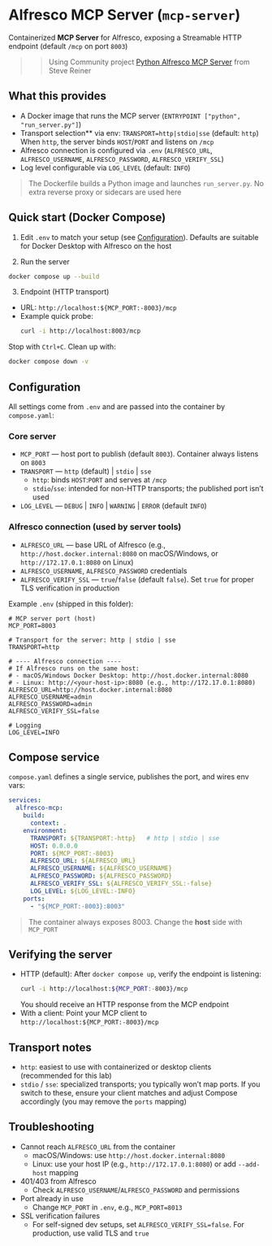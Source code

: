 # Alfresco MCP Server (`mcp-server`)

Containerized **MCP Server** for Alfresco, exposing a Streamable HTTP endpoint (default `/mcp` on port `8003`)

>> Using Community project [Python Alfresco MCP Server](https://github.com/stevereiner/python-alfresco-mcp-server) from Steve Reiner

## What this provides

- A Docker image that runs the MCP server (`ENTRYPOINT ["python", "run_server.py"]`)
- Transport selection** via env: `TRANSPORT=http|stdio|sse` (default: `http`)
  When `http`, the server binds `HOST`/`PORT` and listens on `/mcp`
- Alfresco connection is configured via `.env` (`ALFRESCO_URL`, `ALFRESCO_USERNAME`, `ALFRESCO_PASSWORD`, `ALFRESCO_VERIFY_SSL`)
- Log level configurable via `LOG_LEVEL` (default: `INFO`)

> The Dockerfile builds a Python image and launches `run_server.py`. No extra reverse proxy or sidecars are used here

## Quick start (Docker Compose)

1) Edit `.env` to match your setup (see [Configuration](#configuration)). Defaults are suitable for Docker Desktop with Alfresco on the host

2) Run the server
```bash
docker compose up --build
```

3) Endpoint (HTTP transport)
- URL: `http://localhost:${MCP_PORT:-8003}/mcp`  
- Example quick probe:
  ```bash
  curl -i http://localhost:8003/mcp
  ```

Stop with `Ctrl+C`. Clean up with:
```bash
docker compose down -v
```

## Configuration

All settings come from `.env` and are passed into the container by `compose.yaml`:

### Core server
- `MCP_PORT` — host port to publish (default `8003`). Container always listens on `8003`
- `TRANSPORT` — `http` (default) | `stdio` | `sse`  
  - `http`: binds `HOST`:`PORT` and serves at `/mcp`
  - `stdio`/`sse`: intended for non-HTTP transports; the published port isn’t used
- `LOG_LEVEL` — `DEBUG` | `INFO` | `WARNING` | `ERROR` (default `INFO`)

### Alfresco connection (used by server tools)
- `ALFRESCO_URL` — base URL of Alfresco (e.g., `http://host.docker.internal:8080` on macOS/Windows, or `http://172.17.0.1:8080` on Linux)
- `ALFRESCO_USERNAME`, `ALFRESCO_PASSWORD` credentials
- `ALFRESCO_VERIFY_SSL` — `true`/`false` (default `false`). Set `true` for proper TLS verification in production

Example `.env` (shipped in this folder):
```dotenv
# MCP server port (host)
MCP_PORT=8003

# Transport for the server: http | stdio | sse
TRANSPORT=http

# ---- Alfresco connection ----
# If Alfresco runs on the same host:
# - macOS/Windows Docker Desktop: http://host.docker.internal:8080
# - Linux: http://<your-host-ip>:8080 (e.g., http://172.17.0.1:8080)
ALFRESCO_URL=http://host.docker.internal:8080
ALFRESCO_USERNAME=admin
ALFRESCO_PASSWORD=admin
ALFRESCO_VERIFY_SSL=false

# Logging
LOG_LEVEL=INFO
```

## Compose service

`compose.yaml` defines a single service, publishes the port, and wires env vars:

```yaml
services:
  alfresco-mcp:
    build:
      context: .
    environment:
      TRANSPORT: ${TRANSPORT:-http}   # http | stdio | sse
      HOST: 0.0.0.0
      PORT: ${MCP_PORT:-8003}
      ALFRESCO_URL: ${ALFRESCO_URL}
      ALFRESCO_USERNAME: ${ALFRESCO_USERNAME}
      ALFRESCO_PASSWORD: ${ALFRESCO_PASSWORD}
      ALFRESCO_VERIFY_SSL: ${ALFRESCO_VERIFY_SSL:-false}
      LOG_LEVEL: ${LOG_LEVEL:-INFO}
    ports:
      - "${MCP_PORT:-8003}:8003"
```

> The container always exposes 8003. Change the **host** side with `MCP_PORT`

## Verifying the server

- HTTP (default): After `docker compose up`, verify the endpoint is listening:
  ```bash
  curl -i http://localhost:${MCP_PORT:-8003}/mcp
  ```
  You should receive an HTTP response from the MCP endpoint
- With a client: Point your MCP client to `http://localhost:${MCP_PORT:-8003}/mcp`

## Transport notes

- `http`: easiest to use with containerized or desktop clients (recommended for this lab)
- `stdio` / `sse`: specialized transports; you typically won’t map ports. If you switch to these, ensure your client matches and adjust Compose accordingly (you may remove the `ports` mapping)

## Troubleshooting

- Cannot reach `ALFRESCO_URL` from the container
  - macOS/Windows: use `http://host.docker.internal:8080`
  - Linux: use your host IP (e.g., `http://172.17.0.1:8080`) or add `--add-host` mapping
- 401/403 from Alfresco
  - Check `ALFRESCO_USERNAME`/`ALFRESCO_PASSWORD` and permissions
- Port already in use
  - Change `MCP_PORT` in `.env`, e.g., `MCP_PORT=8013`
- SSL verification failures
  - For self-signed dev setups, set `ALFRESCO_VERIFY_SSL=false`. For production, use valid TLS and `true`